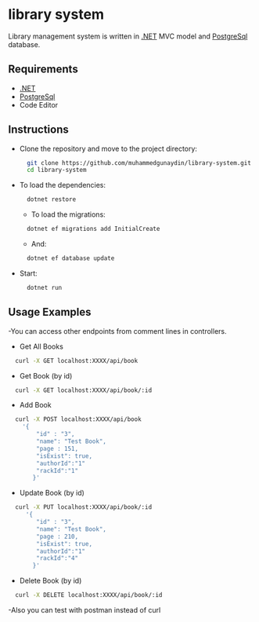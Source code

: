 # library system

Library management system is written in [.NET](https://learn.microsoft.com/tr-tr/dotnet/welcome) MVC model and [PostgreSql](https://www.postgresql.org/) database.

## Requirements
- [.NET](https://learn.microsoft.com/tr-tr/dotnet/welcome)
- [PostgreSql](https://www.postgresql.org/)
- Code Editor

## Instructions

- Clone the repository and move to the project directory:
  ```bash
    git clone https://github.com/muhammedgunaydin/library-system.git
    cd library-system
  ```
- To load the dependencies:
  ```bash
    dotnet restore
  ```
  - To load the migrations:
  ```bash
    dotnet ef migrations add InitialCreate
  ```
  - And:
  ```bash
    dotnet ef database update
  ```
- Start:
  ```bash
    dotnet run
  ```
  
## Usage Examples
-You can access other endpoints from comment lines in controllers.

-  Get All Books
  ```bash
    curl -X GET localhost:XXXX/api/book
  ```
-  Get Book (by id)
  ```bash
    curl -X GET localhost:XXXX/api/book/:id
  ```
-  Add Book
  ```bash
    curl -X POST localhost:XXXX/api/book
      '{
          "id" : "3",
          "name": "Test Book",
          "page : 151,
          "isExist": true,
          "authorId":"1"
          "rackId":"1"
         }'
  ```
-  Update Book (by id)
  ```bash
    curl -X PUT localhost:XXXX/api/book/:id
       '{
          "id" : "3",
          "name": "Test Book",
          "page : 210,
          "isExist": true,
          "authorId":"1"
          "rackId":"4"
         }'
  ```
-  Delete Book (by id)
  ```bash
    curl -X DELETE localhost:XXXX/api/book/:id
  ```

-Also you can test with postman instead of curl
